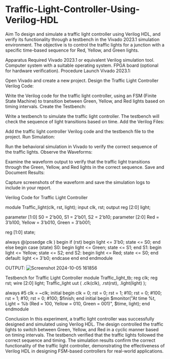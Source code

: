 # Traffic-Light-Controller-Using-Verilog-HDL
Aim
To design and simulate a traffic light controller using Verilog HDL, and verify its functionality through a testbench in the Vivado 2023.1 simulation environment. The objective is to control the traffic lights for a junction with a specific time-based sequence for Red, Yellow, and Green lights.

Apparatus Required
Vivado 2023.1 or equivalent Verilog simulation tool.
Computer system with a suitable operating system.
FPGA board (optional for hardware verification).
Procedure
Launch Vivado 2023.1:

Open Vivado and create a new project.
Design the Traffic Light Controller Verilog Code:

Write the Verilog code for the traffic light controller, using an FSM (Finite State Machine) to transition between Green, Yellow, and Red lights based on timing intervals.
Create the Testbench:

Write a testbench to simulate the traffic light controller. The testbench will check the sequence of light transitions based on time.
Add the Verilog Files:

Add the traffic light controller Verilog code and the testbench file to the project.
Run Simulation:

Run the behavioral simulation in Vivado to verify the correct sequence of the traffic lights.
Observe the Waveforms:

Examine the waveform output to verify that the traffic light transitions through the Green, Yellow, and Red lights in the correct sequence.
Save and Document Results:

Capture screenshots of the waveform and save the simulation logs to include in your report.

Verilog Code for Traffic Light Controller

module Traffic_light(clk, rst, light); 
input clk, rst; 
output reg [2:0] light;

parameter [1:0] S0 = 2'b00, S1 = 2'b01, S2 = 2'b10; 
parameter [2:0] Red = 3'b100, Yellow = 3'b010, Green = 3'b001;

reg [1:0] state;

always @(posedge clk ) 
begin 
if (rst) 
begin 
light <= 3'b0; 
state <= S0;
end 
else 
begin 
case (state) 
S0: 
begin 
light <= Green; 
state <= S1; 
end 
S1: 
begin 
light <= Yellow; 
state <= S2; 
end 
S2: 
begin 
light <= Red; 
state <= S0; 
end 
default: light <= 3'b0; 
endcase 
end 
end 
endmodule

OUTPUT:
![Screenshot 2024-10-05 161856](https://github.com/user-attachments/assets/d63a574b-d96f-4f53-b3e5-6833319a8483)



Testbench for Traffic Light Controller
module Traffic_light_tb; 
reg clk; 
reg rst; 
wire [2:0] light; 
Traffic_light uut ( .clk(clk), .rst(rst), .light(light) );

always #5 clk = ~clk; 
initial 
begin 
clk = 0; 
rst = 0; 
rst = 1; 
#10; 
rst = 0; 
#100; 
rst = 1; 
#10; 
rst = 0; 
#100; 
$finish; 
end 
initial 
begin 
$monitor("At time %t, Light = %b (Red = 100, Yellow = 010, Green = 001)", $time, light); 
end
endmodule


Conclusion
In this experiment, a traffic light controller was successfully designed and simulated using Verilog HDL. The design controlled the traffic lights to switch between Green, Yellow, and Red in a cyclic manner based on timing intervals. The testbench verified that the traffic lights followed the correct sequence and timing. The simulation results confirm the correct functionality of the traffic light controller, demonstrating the effectiveness of Verilog HDL in designing FSM-based controllers for real-world applications.
